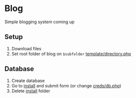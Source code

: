 # Blog
Simple blogging system coming up

## Setup
1. Download files
2. Set root folder of blog on `$subfolder` [template/directory.php](https://github.com/joepdooper/blog/blob/development/template/directory.php)

## Database
1. Create database
2. Go to [install](https://github.com/joepdooper/blog/blob/development/install/) and submit form (or change [creds/db.php](https://github.com/joepdooper/blog/blob/development/creds/db.php))
3. Delete [install](https://github.com/joepdooper/blog/blob/development/install/) folder
